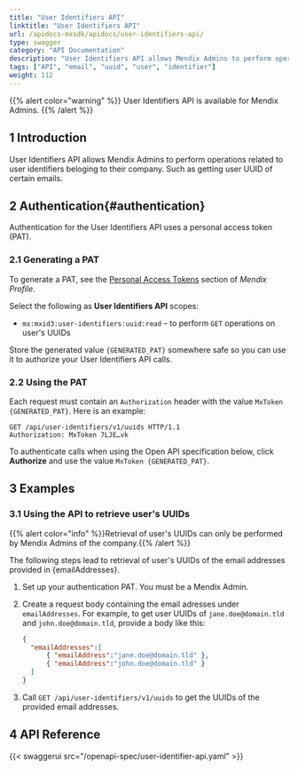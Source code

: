 ```yaml
---
title: "User Identifiers API"
linktitle: "User Identifiers API"
url: /apidocs-mxsdk/apidocs/user-identifiers-api/
type: swagger
category: "API Documentation"
description: "User Identifiers API allows Mendix Admins to perform operations related to user identifiers beloging to their company."
tags: ["API", "email", "uuid", "user", "identifier"]
weight: 112
---
```


{{% alert color="warning" %}}
User Identifiers API is available for Mendix Admins.
{{% /alert %}}

## 1 Introduction

User Identifiers API allows Mendix Admins to perform operations related to user identifiers beloging to their company. Such as getting user UUID of certain emails.

## 2 Authentication{#authentication}

Authentication for the User Identifiers API uses a personal access token (PAT).

### 2.1 Generating a PAT

To generate a PAT, see the [Personal Access Tokens](/community-tools/mendix-profile/user-settings/#pat) section of *Mendix Profile*.

Select the following as **User Identifiers API** scopes:

* `mx:mxid3:user-identifiers:uuid:read` – to perform `GET` operations on user's UUIDs

Store the generated value `{GENERATED_PAT}` somewhere safe so you can use it to authorize your User Identifiers API calls.

### 2.2 Using the PAT

Each request must contain an `Authorization` header with the value `MxToken {GENERATED_PAT}`. Here is an example:

```http {linenos=false}
GET /api/user-identifiers/v1/uuids HTTP/1.1
Authorization: MxToken 7LJE…vk
```

To authenticate calls when using the Open API specification below, click **Authorize** and use the value `MxToken {GENERATED_PAT}`.

## 3 Examples

### 3.1 Using the API to retrieve user's UUIDs

{{% alert color="info" %}}Retrieval of user's UUIDs can only be performed by Mendix Admins of the company.{{% /alert %}}

The following steps lead to retrieval of user's UUIDs of the email addresses provided in {emailAddresses}.

1. Set up your authentication PAT. You must be a Mendix Admin.
1. Create a request body containing the email adresses under `emailAddresses`. For example, to get user UUIDs of `jane.doe@domain.tld` and `john.doe@domain.tld`, provide a body like this:

    ```json {linenos=false}
    {
      "emailAddresses":[
          { "emailAddress":"jane.doe@domain.tld" },
          { "emailAddress":"john.doe@domain.tld" }
      ]
    }
    ```

1. Call `GET /api/user-identifiers/v1/uuids` to get the UUIDs of the provided email addresses.

## 4 API Reference

{{< swaggerui src="/openapi-spec/user-identifier-api.yaml"  >}}
